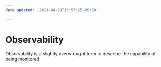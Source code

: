```yaml
---
date updated: '2021-04-28T13:57:25-05:00'

---
```


# Observability

Observability is a slightly overwrought term to describe the capability of being monitored
